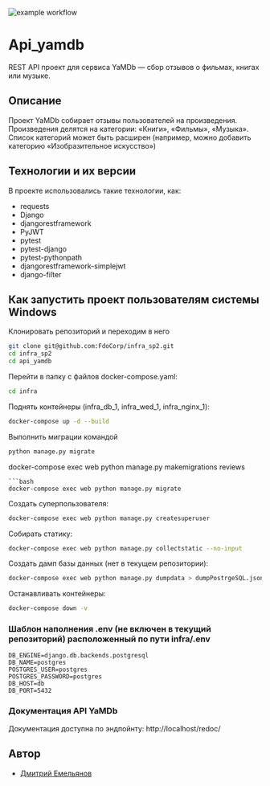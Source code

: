 ![example workflow](https://github.com/FdoCorp/yamdb_final/actions/workflows/yamdb_workflow.yml/badge.svg)
# Api_yamdb

REST API проект для сервиса YaMDb — сбор отзывов о фильмах, книгах или музыке.

## Описание

Проект YaMDb собирает отзывы пользователей на произведения.
Произведения делятся на категории: «Книги», «Фильмы», «Музыка».
Список категорий  может быть расширен (например, можно добавить категорию «Изобразительное искусство»)

## Технологии и их версии
В проекте использовались такие технологии, как:
- requests
- Django
- djangorestframework
- PyJWT
- pytest
- pytest-django
- pytest-pythonpath
- djangorestframework-simplejwt
- django-filter


## Как запустить проект пользователям системы Windows
Клонировать репозиторий и переходим в него
```bash
git clone git@github.com:FdoCorp/infra_sp2.git
cd infra_sp2
cd api_yamdb
```

Перейти в папку с файлов docker-compose.yaml:
```bash
cd infra
```

Поднять контейнеры (infra_db_1, infra_wed_1, infra_nginx_1):
```bash
docker-compose up -d --build
```

Выполнить миграции командой
```bash
python manage.py migrate
```
docker-compose exec web python manage.py makemigrations reviews
```
```bash
docker-compose exec web python manage.py migrate
```

Создать суперпользователя:
```bash
docker-compose exec web python manage.py createsuperuser
```

Собирать статику:
```bash
docker-compose exec web python manage.py collectstatic --no-input
```

Создать дамп базы данных (нет в текущем репозитории):
```bash
docker-compose exec web python manage.py dumpdata > dumpPostrgeSQL.json
```

Останавливать контейнеры:
```bash
docker-compose down -v
```

### Шаблон наполнения .env (не включен в текущий репозиторий) расположенный по пути infra/.env
```
DB_ENGINE=django.db.backends.postgresql
DB_NAME=postgres
POSTGRES_USER=postgres
POSTGRES_PASSWORD=postgres
DB_HOST=db
DB_PORT=5432
```

### Документация API YaMDb
Документация доступна по эндпойнту: http://localhost/redoc/


## Автор
+ [Дмитрий Емельянов](https://github.com/FdoCorp)
